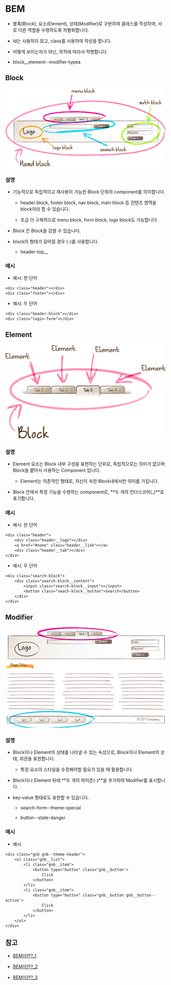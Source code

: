 # BEM

- 블록(Block), 요소(Element), 상태(Modifier)로 구분하여 클래스를 작성하며, 서로 다른 역할을 수행하도록 차별화합니다.

- Id는 사용하지 않고, class를 사용하여 작성을 합니다.

- 어떻게 보이는지가 아닌, 목적에 따라서 작명합니다.

- block__element--modifier-typea

## Block

![img_block](image/img_block.png)

### 설명

- 기능적으로 독립적이고 재사용이 가능한 Block 단위의 component를 의미합니다.

	- header block, footer block, nav block, main block 등 컨텐츠 영역을 block이라 할 수 있습니다.

	- 조금 더 구체적으로 menu block, form block, logo block도 가능합니다.

- Block 은 Block을 감쌀 수 있습니다.

- block의 형태가 길어질 경우 (-)를 사용합니다.

	- header-top__

### 예시

- 예시: 한 단어 

```
<div class="header"></div>
<div class="footer"></div>
```

- 예시: 두 단어 

```
<div class="header-block"></div>
<div class="login-form"></div>
```


## Element

![img_block](image/img_element.png)

### 설명

- Element 요소는 Block 내부 구성을 표현하는 단위로, 독립적으로는 의미가 없으며 Block을 붙어서 사용하는 Component 입니다.

	- Element는 의존적인 형태로, 자신이 속한 Block내에서만 의미를 가집니다.

- Block 안에서 특정 기능을 수행하는 component로, **두 개의 언더스코어(_)**로 표기합니다.

### 예시

- 예시: 한 단어 

```
<div class="header">
	<div class="header__logo"></div>
	<a href="#none" class="header__link"></a>
	<div class="header__tab"></div>
</div>
```

- 예시: 두 단어 

```
<div class="search-block">
	<div class="search-block__content">
		<input class="search-block__input"></input>
		<button class="seach-block__button">Search</button>
	</div>
</div>
```

## Modifier

![img_block](image/img_modifier.png)

### 설명

- Block이나 Element의 상태를 나타낼 수 있는 속성으로, Block이나 Element의 상태, 외관을 표현합니다.

	- 특정 요소의 스타일을 수정해야할 필요가 있을 때 활용합니다.

- Block이나 Element 뒤에 **두 개의 하이픈(-)**을 추가하여 Modifier를 표시합니다.

- key-value 형태로도 표현할 수 있습니다.

	- search-form--theme-special

	- button--state-danger

### 예시

- 예시

```
<div class="gnb gnb--theme-header">
	<ul class="gnb__list">
		<li class="gnb__item">
			<button type="button" class="gnb__button'>
				Click
			</button>
		</li>
		<li class="gnb__item">
			<button type="button" class="gnb__button gnb__button--active'>
				Click
			</button>
		</li>
	</ul>
</div>
```

## 참고

- [BEM이란?_1](https://junwoo45.github.io/2019-08-29-BEM/)

- [BEM이란?_2](https://nykim.work/15)

- [BEM이란?_3](https://medium.com/@jinminkim_50502/css-bem-smacss-oocss-9e4d6beb0a38)